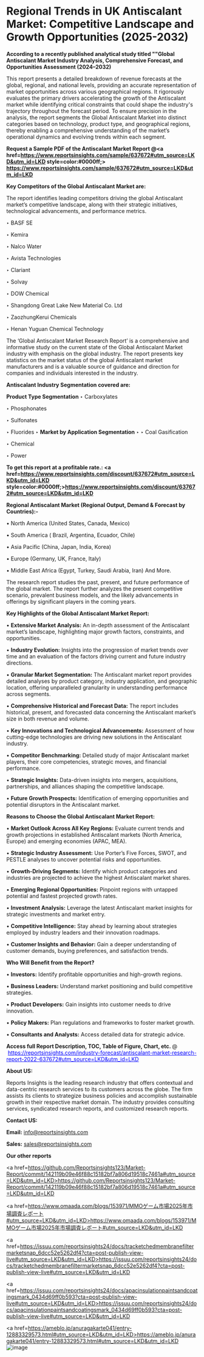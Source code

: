 # Regional Trends in UK Antiscalant Market: Competitive Landscape and Growth Opportunities (2025-2032)

<strong>According to a recently published analytical study titled ""Global Antiscalant Market Industry Analysis, Comprehensive Forecast, and Opportunities Assessment (2024–2032)</strong>

This report presents a detailed breakdown of revenue forecasts at the global, regional, and national levels, providing an accurate representation of market opportunities across various geographical regions. It rigorously evaluates the primary drivers accelerating the growth of the Antiscalant market while identifying critical constraints that could shape the industry's trajectory throughout the forecast period. To ensure precision in the analysis, the report segments the Global Antiscalant Market into distinct categories based on technology, product type, and geographical regions, thereby enabling a comprehensive understanding of the market’s operational dynamics and evolving trends within each segment.

<strong>Request a Sample PDF of the Antiscalant Market Report </strong><strong>@<a href=https://www.reportsinsights.com/sample/637672#utm_source=LKD&utm_id=LKD style=color:#0000ff;> https://www.reportsinsights.com/sample/637672#utm_source=LKD&utm_id=LKD</a></strong></font>

<strong>Key Competitors of the Global Antiscalant Market are:</strong>

The report identifies leading competitors driving the global Antiscalant market’s competitive landscape, along with their strategic initiatives, technological advancements, and performance metrics.

‣ BASF SE

‣ Kemira

‣ Nalco Water

‣ Avista Technologies

‣ Clariant

‣ Solvay

‣ DOW Chemical

‣ Shangdong Great Lake New Material Co. Ltd

‣ ZaozhungKerui Chemicals

‣ Henan Yuguan Chemical Technology

The ‘Global Antiscalant Market Research Report’ is a comprehensive and informative study on the current state of the Global Antiscalant Market industry with emphasis on the global industry. The report presents key statistics on the market status of the global Antiscalant market manufacturers and is a valuable source of guidance and direction for companies and individuals interested in the industry.

<strong>Antiscalant Industry Segmentation covered are:</strong>

<strong>Product Type Segmentation</strong>
‣
Carboxylates

‣ Phosphonates

‣ Sulfonates

‣ Fluorides
‣ 
<strong>Market by Application Segmentation</strong>
‣
‣  Coal Gasification

‣ Chemical

‣ Power

<strong>To get this report at a profitable rate.: <a href=https://www.reportsinsights.com/discount/637672#utm_source=LKD&utm_id=LKD style=color:#0000ff;>https://www.reportsinsights.com/discount/637672#utm_source=LKD&utm_id=LKD</a></strong></font>

<strong>Regional Antiscalant Market (Regional Output, Demand &amp; Forecast by Countries):-</strong>

• North America (United States, Canada, Mexico)

• South America ( Brazil, Argentina, Ecuador, Chile)

• Asia Pacific (China, Japan, India, Korea)

• Europe (Germany, UK, France, Italy)

• Middle East Africa (Egypt, Turkey, Saudi Arabia, Iran) And More.

The research report studies the past, present, and future performance of the global market. The report further analyzes the present competitive scenario, prevalent business models, and the likely advancements in offerings by significant players in the coming years.

<strong>Key Highlights of the Global Antiscalant Market Report:</strong>

• <strong>Extensive Market Analysis:</strong> An in-depth assessment of the Antiscalant market’s landscape, highlighting major growth factors, constraints, and opportunities.

• <strong>Industry Evolution:</strong> Insights into the progression of market trends over time and an evaluation of the factors driving current and future industry directions.

• <strong>Granular Market Segmentation:</strong> The Antiscalant market report provides detailed analyses by product category, industry application, and geographic location, offering unparalleled granularity in understanding performance across segments.

• <strong>Comprehensive Historical and Forecast Data:</strong> The report includes historical, present, and forecasted data concerning the Antiscalant market’s size in both revenue and volume.

• <strong>Key Innovations and Technological Advancements:</strong> Assessment of how cutting-edge technologies are driving new solutions in the Antiscalant industry.

• <strong>Competitor Benchmarking:</strong> Detailed study of major Antiscalant market players, their core competencies, strategic moves, and financial performance.

• <strong>Strategic Insights:</strong> Data-driven insights into mergers, acquisitions, partnerships, and alliances shaping the competitive landscape.

• <strong>Future Growth Prospects:</strong> Identification of emerging opportunities and potential disruptors in the Antiscalant market.

<strong>Reasons to Choose the Global Antiscalant Market Report:</strong>

• <strong>Market Outlook Across All Key Regions:</strong> Evaluate current trends and growth projections in established Antiscalant markets (North America, Europe) and emerging economies (APAC, MEA).

• <strong>Strategic Industry Assessment:</strong> Use Porter’s Five Forces, SWOT, and PESTLE analyses to uncover potential risks and opportunities.

• <strong>Growth-Driving Segments:</strong> Identify which product categories and industries are projected to achieve the highest Antiscalant market shares.

• <strong>Emerging Regional Opportunities:</strong> Pinpoint regions with untapped potential and fastest projected growth rates.

• <strong>Investment Analysis:</strong> Leverage the latest Antiscalant market insights for strategic investments and market entry.

• <strong>Competitive Intelligence:</strong> Stay ahead by learning about strategies employed by industry leaders and their innovation roadmaps.

• <strong>Customer Insights and Behavior:</strong> Gain a deeper understanding of customer demands, buying preferences, and satisfaction trends.

<strong>Who Will Benefit from the Report?</strong>

• <strong>Investors:</strong> Identify profitable opportunities and high-growth regions.

• <strong>Business Leaders:</strong> Understand market positioning and build competitive strategies.

• <strong>Product Developers:</strong> Gain insights into customer needs to drive innovation.

• <strong>Policy Makers:</strong> Plan regulations and frameworks to foster market growth.

• <strong>Consultants and Analysts:</strong> Access detailed data for strategic advice.
</ul>
<strong>Access full Report Description, TOC, Table of Figure, Chart, etc. </strong>@  <a href=https://reportsinsights.com/industry-forecast/antiscalant-market-research-report-2022-637672#utm_source=LKD&utm_id=LKD style=color:#0000ff;>https://reportsinsights.com/industry-forecast/antiscalant-market-research-report-2022-637672#utm_source=LKD&utm_id=LKD</a></font>

<strong><strong>About US</strong>:</strong>

Reports Insights is the leading research industry that offers contextual and data-centric research services to its customers across the globe. The firm assists its clients to strategize business policies and accomplish sustainable growth in their respective market domain. The industry provides consulting services, syndicated research reports, and customized research reports.

<strong>Contact US:</strong>

<p class=""""><b>Email:</b> <a href=mailto:info@reportsinsights.com>info@reportsinsights.com</a></p>
<p class=""""><b>Sales:</b> <a href=mailto:sales@reportsinsights.com>sales@reportsinsights.com</a></p>

<strong>Our other reports</strong>

<a href=https://github.com/Reportsinsights123/Market-Report/commit/142119b09e46f88c15182bf7a806d19518c7461a#utm_source=LKD&utm_id=LKD>https://github.com/Reportsinsights123/Market-Report/commit/142119b09e46f88c15182bf7a806d19518c7461a#utm_source=LKD&utm_id=LKD</a>

<a href=https://www.omaada.com/blogs/153971/MMOゲーム市場2025年市場調査レポート#utm_source=LKD&utm_id=LKD>https://www.omaada.com/blogs/153971/MMOゲーム市場2025年市場調査レポート#utm_source=LKD&utm_id=LKD</a>

<a href=https://issuu.com/reportsinsights24/docs/tracketchedmembranefiltermarketsnap_6dcc52e5262df4?cta=post-publish-view-live#utm_source=LKD&utm_id=LKD>https://issuu.com/reportsinsights24/docs/tracketchedmembranefiltermarketsnap_6dcc52e5262df4?cta=post-publish-view-live#utm_source=LKD&utm_id=LKD</a>

<a href=https://issuu.com/reportsinsights24/docs/apacinsulationpaintsandcoatingsmark_0434d69ff0b593?cta=post-publish-view-live#utm_source=LKD&utm_id=LKD>https://issuu.com/reportsinsights24/docs/apacinsulationpaintsandcoatingsmark_0434d69ff0b593?cta=post-publish-view-live#utm_source=LKD&utm_id=LKD</a>

<a href=https://ameblo.jp/anuragakarte041/entry-12883329573.html#utm_source=LKD&utm_id=LKD>https://ameblo.jp/anuragakarte041/entry-12883329573.html#utm_source=LKD&utm_id=LKD</a>
![image](https://github.com/user-attachments/assets/e93c841d-3c4d-42fa-b74e-f22aa53aa468)

